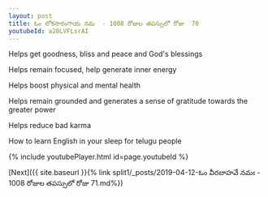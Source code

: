 ```yaml
---
layout: post
title: ఓం లోకసారంగాయ నమ  - 1008 రోజుల తపస్సులో రోజు  70
youtubeId: a28LVFLsrAI
---
```

 
 
Helps get goodness, bliss and peace and God's blessings
 
Helps remain focused, help generate inner energy 
 
Helps boost physical and mental health 
 
Helps remain grounded and generates a sense of gratitude towards the greater power 
 
Helps reduce bad karma
 
How to learn English in your sleep for telugu people
 
 
 
 


{% include youtubePlayer.html id=page.youtubeId %}
 
[Next]({{ site.baseurl }}{% link split1/_posts/2019-04-12-ఓం వీరబాహవే నమః  - 1008 రోజుల తపస్సులో రోజు  71.md%})
 

